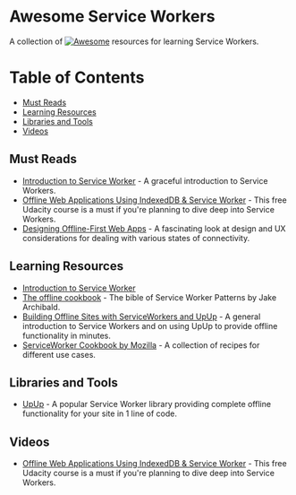 # Awesome Service Workers
A collection of [![Awesome](https://cdn.rawgit.com/sindresorhus/awesome/d7305f38d29fed78fa85652e3a63e154dd8e8829/media/badge.svg)](https://github.com/sindresorhus/awesome) resources for learning Service Workers.

# Table of Contents

- [Must Reads](#must-reads)
- [Learning Resources](#learning-resources)
- [Libraries and Tools](@libraries-and-tools)
- [Videos](#videos)

## Must Reads

- [Introduction to Service Worker](http://www.html5rocks.com/en/tutorials/service-worker/introduction/) - A graceful introduction to Service Workers.
- [Offline Web Applications Using IndexedDB & Service Worker](https://www.udacity.com/course/offline-web-applications--ud899) - This free Udacity course is a must if you're planning to dive deep into Service Workers.
- [Designing Offline-First Web Apps](http://alistapart.com/article/offline-first) - A fascinating look at design and UX considerations for dealing with various states of connectivity.

## Learning Resources

- [Introduction to Service Worker](http://www.html5rocks.com/en/tutorials/service-worker/introduction/)
- [The offline cookbook](https://jakearchibald.com/2014/offline-cookbook/) - The bible of Service Worker Patterns by Jake Archibald.
- [Building Offline Sites with ServiceWorkers and UpUp](https://dev.opera.com/articles/offline-with-upup-service-workers/) - A general introduction to Service Workers and on using UpUp to provide offline functionality in minutes.
- [ServiceWorker Cookbook by Mozilla](https://serviceworke.rs/) - A collection of recipes for different use cases.

## Libraries and Tools

- [UpUp](http://upup.rocks/) - A popular Service Worker library providing complete offline functionality for your site in 1 line of code. 

## Videos

- [Offline Web Applications Using IndexedDB & Service Worker](https://www.udacity.com/course/offline-web-applications--ud899) - This free Udacity course is a must if you're planning to dive deep into Service Workers.
